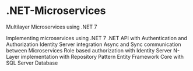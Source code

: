# .NET-Microservices

Multilayer Microservices using .NET 7

Implementing  microservices using .NET 7
.NET API with Authentication and Authorization
Identity Server integration
Async and Sync communication between Microservices
Role based authorization with Identity Server
N-Layer implementation with Repository Pattern
Entity Framework Core with SQL Server Database
